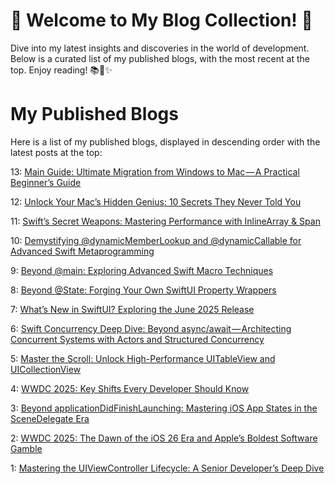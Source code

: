 # 🌟 Welcome to My Blog Collection! 🌟

Dive into my latest insights and discoveries in the world of development. Below is a curated list of my published blogs, with the most recent at the top. Enjoy reading! 📚✨

# My Published Blogs

Here is a list of my published blogs, displayed in descending order with the latest posts at the top:

13: [Main Guide: Ultimate Migration from Windows to Mac — A Practical Beginner’s Guide](https://medium.com/@dhrumilraval212/main-guide-ultimate-migration-from-windows-to-mac-a-practical-beginners-guide-dfe83dc80b37)

12: [Unlock Your Mac’s Hidden Genius: 10 Secrets They Never Told You](https://medium.com/@dhrumilraval212/unlock-your-macs-hidden-genius-10-secrets-they-never-told-you-3b30d7629b36)

11: [Swift’s Secret Weapons: Mastering Performance with InlineArray & Span](https://medium.com/@dhrumilraval212/swifts-secret-weapons-mastering-performance-with-inlinearray-span-67798819d733) 

10: [Demystifying @dynamicMemberLookup and @dynamicCallable for Advanced Swift Metaprogramming](https://medium.com/@dhrumilraval212/demystifying-dynamicmemberlookup-and-dynamiccallable-for-advanced-swift-metaprogramming-8e4f827ef680)

9: [Beyond @main: Exploring Advanced Swift Macro Techniques](https://medium.com/@dhrumilraval212/beyond-main-exploring-advanced-swift-macro-techniques-633f5bd5fb63)
    
8: [Beyond @State: Forging Your Own SwiftUI Property Wrappers](https://medium.com/@dhrumilraval212/beyond-state-forging-your-own-swiftui-property-wrappers-ac3fda744ab1)

7: [What’s New in SwiftUI? Exploring the June 2025 Release](https://medium.com/@dhrumilraval212/whats-new-in-swiftui-exploring-the-june-2025-release-056189890fe5)

6: [Swift Concurrency Deep Dive: Beyond async/await — Architecting Concurrent Systems with Actors and Structured Concurrency](https://medium.com/@dhrumilraval212/swift-concurrency-deep-dive-beyond-async-await-architecting-concurrent-systems-with-actors-and-0bc46f0bbb74)

5: [Master the Scroll: Unlock High-Performance UITableView and UICollectionView](https://medium.com/@dhrumilraval212/master-the-scroll-unlock-high-performance-uitableview-and-uicollectionview-cb82024ae18e)

4: [WWDC 2025: Key Shifts Every Developer Should Know](https://medium.com/@dhrumilraval212/wwdc-2025-key-shifts-every-developer-should-know-3ab7ec624639)

3: [Beyond applicationDidFinishLaunching: Mastering iOS App States in the SceneDelegate Era](https://medium.com/@dhrumilraval212/beyond-applicationdidfinishlaunching-mastering-ios-app-states-in-the-scenedelegate-era-7d01c5afdec5)

2: [WWDC 2025: The Dawn of the iOS 26 Era and Apple’s Boldest Software Gamble](https://medium.com/@dhrumilraval212/wwdc-2025-the-dawn-of-the-ios-26-era-and-apples-boldest-software-gamble-5a82d2a21215)

1: [Mastering the UIViewController Lifecycle: A Senior Developer’s Deep Dive](https://medium.com/@dhrumilraval212/mastering-the-uiviewcontroller-lifecycle-a-senior-developers-deep-dive-4cc8082cd3d6)

